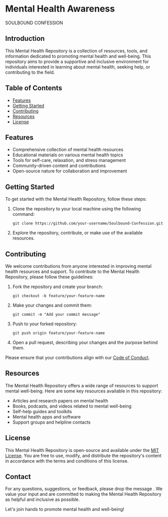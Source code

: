# Mental Health Awareness

SOULBOUND CONFESSION

## Introduction

This Mental Health Repository is a collection of resources, tools, and information dedicated to promoting mental health and well-being. This repository aims to provide a supportive and inclusive environment for individuals interested in learning about mental health, seeking help, or contributing to the field.

## Table of Contents

- [Features](#features)
- [Getting Started](#getting-started)
- [Contributing](#contributing)
- [Resources](#resources)
- [License](#license)

## Features

- Comprehensive collection of mental health resources
- Educational materials on various mental health topics
- Tools for self-care, relaxation, and stress management
- Community-driven content and contributions
- Open-source nature for collaboration and improvement

## Getting Started

To get started with the Mental Health Repository, follow these steps:

1. Clone the repository to your local machine using the following command:

   ```shell
   git clone https://github.com/your-username/Soulbound-Confession.git
   ```

2. Explore the repository, contribute, or make use of the available resources.

## Contributing

We welcome contributions from anyone interested in improving mental health resources and support. To contribute to the Mental Health Repository, please follow these guidelines:

1. Fork the repository and create your branch:

   ```shell
   git checkout -b feature/your-feature-name
   ```

2. Make your changes and commit them:

   ```shell
   git commit -m "Add your commit message"
   ```

3. Push to your forked repository:

   ```shell
   git push origin feature/your-feature-name
   ```

4. Open a pull request, describing your changes and the purpose behind them.

Please ensure that your contributions align with our [Code of Conduct](CODE_OF_CONDUCT.md).

## Resources

The Mental Health Repository offers a wide range of resources to support mental well-being. Here are some key resources available in this repository:

- Articles and research papers on mental health
- Books, podcasts, and videos related to mental well-being
- Self-help guides and toolkits
- Mental health apps and software
- Support groups and helpline contacts

## License

This Mental Health Repository is open-source and available under the [MIT License](LICENSE). You are free to use, modify, and distribute the repository's content in accordance with the terms and conditions of this license.

## Contact

For any questions, suggestions, or feedback, please drop the message . We value your input and are committed to making the Mental Health Repository as helpful and inclusive as possible.

Let's join hands to promote mental health and well-being!
